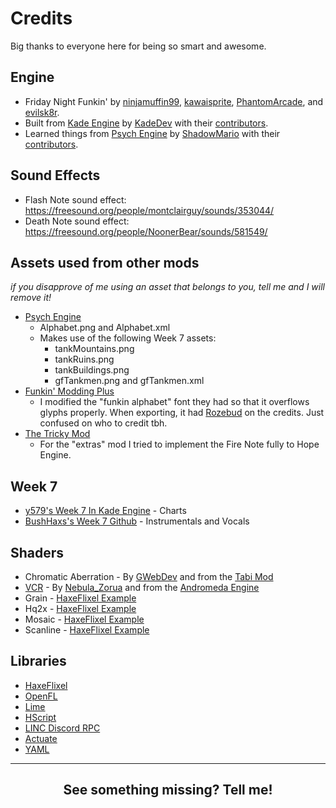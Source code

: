 # Credits
Big thanks to everyone here for being so smart and awesome.

## Engine
- Friday Night Funkin' by [ninjamuffin99](https://twitter.com/ninja_muffin99), [kawaisprite](https://twitter.com/kawaisprite), [PhantomArcade](https://twitter.com/phantomarcade3k), and [evilsk8r](https://twitter.com/evilsk8r).
- Built from [Kade Engine](https://github.com/KadeDev/Kade-Engine) by [KadeDev](https://github.com/KadeDev) with their [contributors](https://github.com/KadeDev/Kade-Engine/graphs/contributors).
- Learned things from [Psych Engine](https://github.com/ShadowMario/FNF-PsychEngine) by [ShadowMario](https://github.com/ShadowMario) with their [contributors](https://github.com/ShadowMario/FNF-PsychEngine/graphs/contributors).

## Sound Effects
- Flash Note sound effect: <https://freesound.org/people/montclairguy/sounds/353044/>
- Death Note sound effect: <https://freesound.org/people/NoonerBear/sounds/581549/>

## Assets used from other mods
_if you disapprove of me using an asset that belongs to you, tell me and I will remove it!_
- [Psych Engine](https://github.com/ShadowMario/FNF-PsychEngine)
    - Alphabet.png and Alphabet.xml
    - Makes use of the following Week 7 assets:
        - tankMountains.png
        - tankRuins.png
        - tankBuildings.png
        - gfTankmen.png and gfTankmen.xml
- [Funkin' Modding Plus](https://github.com/FunkinModdingPlus/ModdingPlus)
    - I modified the "funkin alphabet" font they had so that it overflows glyphs properly. When exporting, it had [Rozebud](https://twitter.com/helpme_thebigt) on the credits. Just confused on who to credit tbh.
- [The Tricky Mod](https://github.com/KadeDev/trickster)
    - For the "extras" mod I tried to implement the Fire Note fully to Hope Engine.

## Week 7
- [y579's Week 7 In Kade Engine](https://github.com/y579/FNF-Week-7-in-Kade-Engine) - Charts
- [BushHaxs's Week 7 Github](https://github.com/BushsHaxs/fnf-week-7-code) - Instrumentals and Vocals

## Shaders
- Chromatic Aberration - By [GWebDev](https://twitter.com/DevVooshGWeb) and from the [Tabi Mod](https://gamebanana.com/mods/286388)
- [VCR](https://github.com/nebulazorua/andromeda-engine/blob/master/source/Shaders.hx) - By [Nebula_Zorua](https://twitter.com/Nebula_Zorua/) and from the [Andromeda Engine](https://github.com/nebulazorua/andromeda-engine)
- Grain - [HaxeFlixel Example](https://github.com/HaxeFlixel/flixel-demos/blob/dev/Effects/Filters/source/openfl8/Grain.hx)
- Hq2x - [HaxeFlixel Example](https://github.com/HaxeFlixel/flixel-demos/blob/dev/Effects/Filters/source/openfl8/Hq2x.hx)
- Mosaic - [HaxeFlixel Example](https://github.com/HaxeFlixel/flixel-demos/blob/dev/Effects/MosaicEffect/source/openfl8/MosaicShader.hx)
- Scanline - [HaxeFlixel Example](https://github.com/HaxeFlixel/flixel-demos/blob/dev/Effects/Filters/source/openfl8/Scanline.hx)

## Libraries
- [HaxeFlixel](https://haxeflixel.com/)
- [OpenFL](https://github.com/openfl/openfl)
- [Lime](https://github.com/openfl/lime)
- [HScript](https://github.com/HaxeFoundation/hscript)
- [LINC Discord RPC](https://github.com/Aidan63/linc_discord-rpc)
- [Actuate](https://github.com/openfl/actuate)
- [YAML](https://github.com/mikestead/hx-yaml)

----
<center><h2>See something missing? Tell me!</h2></center>
